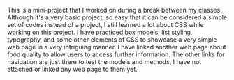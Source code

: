 This is a mini-project that I worked on during a break between my classes.
Although it's a very basic project, so easy that it can be considered a simple set of codes instead of a project, I still learned a lot about CSS while working on this project.
I have practiced box models, list styling, typography, and some other elements of CSS to showcase a very simple web page in a very intriguing manner.
I have linked another web page about food quality to allow users to access further information.
The other links for navigation are just there to test the models and methods, I have not attached or linked any web page to them yet.
